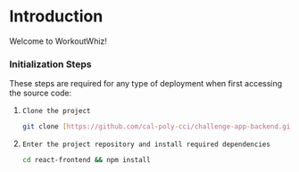 # Introduction

Welcome to WorkoutWhiz! 

### Initialization Steps

These steps are required for any type of deployment when first accessing the source code:

1. `Clone the project`

    ```bash
    git clone [https://github.com/cal-poly-cci/challenge-app-backend.git](https://github.com/jqueja/WorkoutWhiz.git)https://github.com/jqueja/WorkoutWhiz.git
    ```
2. `Enter the project repository and install required dependencies`

    ```bash
    cd react-frontend && npm install
    ```

